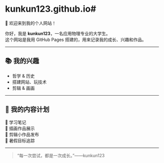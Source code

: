 # kunkun123.github.io#
 👋 欢迎来到我的个人网站！

你好，我是 **kunkun123**，一名应用物理专业的大学生。  
这个网站是我用 GitHub Pages 搭建的，用来记录我的成长、兴趣和作品。

---

## 📚 我的兴趣

- 哲学 & 历史
- 搭建网站、玩技术
- 剪辑 & 画画

---

## 🧱 我的内容计划

🔹 学习笔记  
🔹 插画作品展示  
🔹 剪辑小作品发布  
🔹 暑假目标追踪  

---

> “每一次尝试，都是一次成长。”——kunkun123